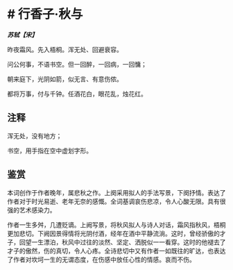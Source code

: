 # # 行香子·秋与

***苏轼【宋】***

昨夜霜风。先入梧桐。浑无处、回避衰容。

问公何事，不语书空。但一回醉，一回病，一回慵；

朝来庭下，光阴如箭，似无言、有意伤侬。

都将万事，付与千钟。任酒花白，眼花乱，烛花红。

## 注释

浑无处，没有地方；

书空，用手指在空中虚划字形。

## 鉴赏

本词创作于作者晚年，属悲秋之作。上阕采用拟人的手法写景，下阕抒情。表达了作者对于时光易逝、老年无奈的感慨。全词基调哀伤悲凉，令人心酸无限。具有很强的艺术感染力。

作者一生多舛，几遭贬谪。上阙写景，将秋风拟人与诗人对话，霜风指秋风，梧桐更加悲切。下阙因景得情将光阴付酒，经年在酒中平静流淌。这时，曾经骄傲的才子，回望一生漂泊，秋风中过往的淡然、坚定、洒脱似一一看穿。这时的他褪去了才子的傲然，伤的真切，令人心疼。全诗悲切中又有作者一如既往的旷达，也表达了作者对坎坷一生的无谓态度，在伤感中放任心性的情感。哀而不伤。

